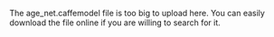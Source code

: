 The age_net.caffemodel file is too big to upload here. You can easily download the file online if you are willing to search for it.
